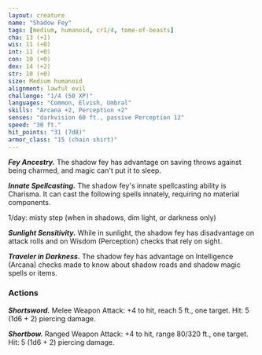 ```yaml
---
layout: creature
name: "Shadow Fey"
tags: [medium, humanoid, cr1/4, tome-of-beasts]
cha: 13 (+1)
wis: 11 (+0)
int: 11 (+0)
con: 10 (+0)
dex: 14 (+2)
str: 10 (+0)
size: Medium humanoid
alignment: lawful evil
challenge: "1/4 (50 XP)"
languages: "Common, Elvish, Umbral"
skills: "Arcana +2, Perception +2"
senses: "darkvision 60 ft., passive Perception 12"
speed: "30 ft."
hit_points: "31 (7d8)"
armor_class: "15 (chain shirt)"
---
```


***Fey Ancestry.*** The shadow fey has advantage on saving throws against being charmed, and magic can't put it to sleep.

***Innate Spellcasting.*** The shadow fey's innate spellcasting ability is Charisma. It can cast the following spells innately, requiring no material components.

1/day: misty step (when in shadows, dim light, or darkness only)

***Sunlight Sensitivity.*** While in sunlight, the shadow fey has disadvantage on attack rolls and on Wisdom (Perception) checks that rely on sight.

***Traveler in Darkness.*** The shadow fey has advantage on Intelligence (Arcana) checks made to know about shadow roads and shadow magic spells or items.

### Actions

***Shortsword.*** Melee Weapon Attack: +4 to hit, reach 5 ft., one target. Hit: 5 (1d6 + 2) piercing damage.

***Shortbow.*** Ranged Weapon Attack: +4 to hit, range 80/320 ft., one target. Hit: 5 (1d6 + 2) piercing damage.

